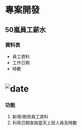 # 專案開發
## 50嵐員工薪水
### 資料表
+ 員工資料
+ 工作日期
+ 時數

![date](https://upload.cc/i1/2020/02/25/xg9z12.png) 
===
### 功能
1. 新增/刪除員工資料
2. 利用日期查詢當天上班人員及時數
